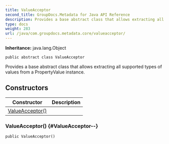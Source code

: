 ```yaml
---
title: ValueAcceptor
second_title: GroupDocs.Metadata for Java API Reference
description: Provides a base abstract class that allows extracting all supported types of values from a PropertyValue instance.
type: docs
weight: 283
url: /java/com.groupdocs.metadata.core/valueacceptor/
---
```

**Inheritance:**
java.lang.Object
```
public abstract class ValueAcceptor
```

Provides a base abstract class that allows extracting all supported types of values from a  PropertyValue  instance.
## Constructors

| Constructor | Description |
| --- | --- |
| [ValueAcceptor()](#ValueAcceptor--) |  |
### ValueAcceptor() {#ValueAcceptor--}
```
public ValueAcceptor()
```


